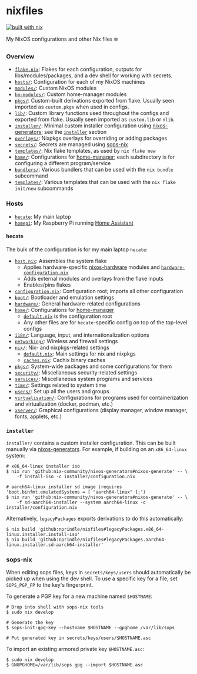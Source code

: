 # nixfiles

[![built with nix](https://builtwithnix.org/badge.svg)](https://builtwithnix.org)

My NixOS configurations and other Nix files :snowflake:

### Overview

- [`flake.nix`](flake.nix): Flakes for each configuration, outputs for libs/modules/packages, and a dev shell for working with secrets.
- [`hosts/`](hosts/): Configuration for each of my NixOS machines
- [`modules/`](modules/): Custom NixOS modules
- [`hm-modules/`](hm-modules/): Custom home-manager modules
- [`pkgs/`](pkgs/): Custom-built derivations exported from flake. Usually seen imported as `custom.pkgs` when used in configs.
- [`lib/`](lib/): Custom library functions used throughout the configs and exported from flake. Usually seen imported as `custom.lib` or `nlib`.
- [`installer/`](installer/): Minimal custom installer configuration using [nixos-generators](https://github.com/nix-community/nixos-generators); see the [`installer`](#installer) section
- [`overlays/`](overlays/): Nixpkgs overlays for overriding or adding packages
- [`secrets/`](secrets/): Secrets are managed using [sops-nix](https://github.com/Mic92/sops-nix)
- [`templates/`](templates/): Nix flake templates, as used by `nix flake new`
- [`home/`](home/): Configurations for [home-manager](https://github.com/nix-community/home-manager/); each subdirectory is for configuring a different program/service
- [`bundlers/`](bundlers/): Various bundlers that can be used with the `nix bundle` subcommand
- [`templates/`](templates/): Various templates that can be used with the `nix flake init/new` subcommands

### Hosts

- [`hecate`](hosts/hecate/): My main laptop
- [`homepi`](hosts/homepi/): My Raspberry Pi running [Home Assistant](https://www.home-assistant.io/)

#### hecate

The bulk of the configuration is for my main laptop `hecate`:

- [`host.nix`](hosts/hecate/host.nix): Assembles the system flake
  - Applies hardware-specific [nixos-hardware](https://github.com/NixOS/nixos-hardware/) modules and [`hardware-configuration.nix`](hosts/hecate/hardware-configuration.nix)
  - Adds external modules and overlays from the flake inputs
  - Enables/pins flakes
- [`configuration.nix`](hosts/hecate/configuration.nix): Configuration root; imports all other configuration
- [`boot/`](hosts/hecate/boot/): Bootloader and emulation settings
- [`hardware/`](hosts/hecate/hardware/): General hardware-related configurations
- [`home/`](hosts/hecate/home/): Configurations for [home-manager](https://github.com/nix-community/home-manager/)
  - [`default.nix`](hosts/hecate/home/default.nix) is the configuration root
  - Any other files are for `hecate`-specific config on top of the top-level configs
- [`i18n/`](hosts/hecate/i18n/): Language, input, and internationalization options
- [`networking/`](hosts/hecate/networking/): Wireless and firewall settings
- [`nix/`](hosts/hecate/nix/): Nix- and nixpkgs-related settings
  - [`default.nix`](hosts/hecate/nix/default.nix): Main settings for nix and nixpkgs
  - [`caches.nix`](hosts/hecate/nix/caches.nix): Cachix binary caches
- [`pkgs/`](hosts/hecate/pkgs/): System-wide packages and some configurations for them
- [`security/`](hosts/hecate/security/): Miscellaneous security-related settings
- [`services/`](hosts/hecate/services/): Miscellaneous system programs and services
- [`time/`](hosts/hecate/time/): Settings related to system time
- [`users/`](hosts/hecate/users/): Set up all the users and groups
- [`virtualisation/`](hosts/hecate/virtualisation/): Configurations for programs used for containerization and virtualization (docker, podman, etc.)
- [`xserver/`](hosts/hecate/xserver/): Graphical configurations (display manager, window manager, fonts, applets, etc.)

### `installer`

`installer/` contains a custom installer configuration. This can be built
manually via [nixos-generators](https://github.com/nix-community/nixos-generators).
For example, if building on an `x86_64-linux` system:

```
# x86_64-linux installer iso
$ nix run 'github:nix-community/nixos-generators#nixos-generate' -- \
    -f install-iso -c installer/configuration.nix

# aarch64-linux installer sd image (requires 'boot.binfmt.emulatedSystems = [ "aarch64-linux" ];')
$ nix run 'github:nix-community/nixos-generators#nixos-generate' -- \
    -f sd-aarch64-installer --system aarch64-linux -c installer/configuration.nix
```

Alternatively, `legacyPackages` exports derivations to do this automatically:

```
$ nix build 'github:nprindle/nixfiles#legacyPackages.x86_64-linux.installer.install-iso'
$ nix build 'github:nprindle/nixfiles#legacyPackages.aarch64-linux.installer.sd-aarch64-installer'
```

### sops-nix

When editing sops files, keys in `secrets/keys/users` should automatically be
picked up when using the dev shell. To use a specific key for a file, set
`SOPS_PGP_FP` to the key's fingerprint.

To generate a PGP key for a new machine named `$HOSTNAME`:

```
# Drop into shell with sops-nix tools
$ sudo nix develop

# Generate the key
$ sops-init-gpg-key --hostname $HOSTNAME --gpghome /var/lib/sops

# Put generated key in secrets/keys/users/$HOSTNAME.asc
```

To import an existing armored private key `$HOSTNAME.asc`:

```
$ sudo nix develop
$ GNUPGHOME=/var/lib/sops gpg --import $HOSTNAME.asc
```

